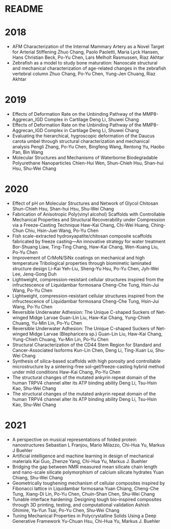 
README
======

# 2018
  
- AFM Characterization of the Internal Mammary Artery as a Novel Target for Arterial Stiffening
  Zhuo Chang, Paolo Paoletti, Maria Lyck Hansen, Hans Christian Beck, Po-Yu Chen, Lars Melholt Rasmussen, Riaz Akhtar  
- Zebrafish as a model to study bone maturation: Nanoscale structural and mechanical characterization of age-related changes in the zebrafish vertebral column
  Zhuo Chang, Po-Yu Chen, Yung-Jen Chuang, Riaz Akhtar
# 2019
  
- Effects of Deformation Rate on the Unbinding Pathway of the MMP8-Aggrecan_IGD Complex in Cartilage
  Deng Li, Shuwei Chang  
- Effects of Deformation Rate on the Unbinding Pathway of the MMP8-Aggrecan_IGD Complex in Cartilage
  Deng Li, Shuwei Chang  
- Evaluating the hierarchical, hygroscopic deformation of the Daucus carota umbel through structural characterization and mechanical analysis
  Pengli Zhang, Po-Yu Chen, Bingfeng Wang, Rentong Yu, Haobo Pan, Bin Wang  
- Molecular Structures and Mechanisms of Waterborne Biodegradable Polyurethane Nanoparticles
  Chien-Hui Wen, Shun-Chieh Hsu, Shan-hui Hsu, Shu-Wei Chang
# 2020
  
- Effect of pH on Molecular Structures and Network of Glycol Chitosan
  Shun-Chieh Hsu, Shan-hui Hsu, Shu-Wei Chang  
- Fabrication of Anisotropic Poly(vinyl alcohol) Scaffolds with Controllable Mechanical Properties and Structural Recoverability under Compression via a Freeze-Casting Technique
  Haw-Kai Chang, Chi-Wei Huang, Ching-Chun Chiu, Hsin-Juei Wang, Po-Yu Chen  
- Fish scale-extracted hydroxyapatite/chitosan composite scaffolds fabricated by freeze casting—An innovative strategy for water treatment
  Bor-Shuang Liaw, Ting-Ting Chang, Haw-Kai Chang, Wen-Kuang Liu, Po-Yu Chen  
- Improvement of CrMoN/SiNx coatings on mechanical and high temperature Tribological properties through biomimetic laminated structure design
  Li-Kai Yeh-Liu, Sheng-Yu Hsu, Po-Yu Chen, Jyh-Wei Lee, Jenq-Gong Duh  
- Lightweight, compression-resistant cellular structures inspired from the infructescence of Liquidambar formosana
  Cheng-Che Tung, Hsin-Jui Wang, Po-Yu Chen  
- Lightweight, compression-resistant cellular structures inspired from the infructescence of Liquidambar formosana
  Cheng-Che Tung, Hsin-Jui Wang, Po-Yu Chen  
- Reversible Underwater Adhesion: The Unique C-shaped Suckers of Net-winged Midge Larvae
  Guan-Lin Liu, Haw-Kai Chang, Yung-Chieh Chuang, Yu-Min Lin, Po-Yu Chen  
- Reversible Underwater Adhesion: The Unique C-shaped Suckers of Net-winged Midge Larvae (Blepharicera sp.)
  Guan-Lin Liu, Haw-Kai Chang, Yung-Chieh Chuang, Yu-Min Lin, Po-Yu Chen  
- Structural Characterization of the CD44 Stem Region for Standard and Cancer-Associated Isoforms
  Kun-Lin Chen, Deng Li, Ting-Xuan Lu, Shu-Wei Chang  
- Synthesis of silica-based scaffolds with high porosity and controllable microstructure by a sintering-free sol–gel/freeze-casting hybrid method under mild conditions
  Haw-Kai Chang, Po-Yu Chen  
- The structural changes of the mutated ankyrin repeat domain of the human TRPV4 channel alter its ATP binding ability
  Deng Li, Tsu-Hsin Kao, Shu-Wei Chang  
- The structural changes of the mutated ankyrin repeat domain of the human TRPV4 channel alter its ATP binding ability
  Deng Li, Tsu-Hsin Kao, Shu-Wei Chang
# 2021
  
- A perspective on musical representations of folded protein nanostructures
  Sebastian L Franjou, Mario Milazzo, Chi-Hua Yu, Markus J Buehler  
- Artificial intelligence and machine learning in design of mechanical materials
  Kai Guo, Zhenze Yang, Chi-Hua Yu, Markus J. Buehler  
- Bridging the gap between NMR measured mean silicate chain length and nano-scale silicate polymorphism of calcium silicate hydrates
  Yuan Chiang, Shu-Wei Chang  
- Geometrically toughening mechanism of cellular composites inspired by Fibonacci lattice in Liquidambar formosana
  Yuan Chiang, Cheng-Che Tung, Xiang-Di Lin, Po-Yu Chen, Chuin-Shan Chen, Shu-Wei Chang  
- Tunable interface hardening: Designing tough bio-inspired composites through 3D printing, testing, and computational validation
  Ashish Ghimire, Ya-Yun Tsai, Po-Yu Chen, Shu-Wei Chang  
- Tuning Mechanical Properties in Polycrystalline Solids Using a Deep Generative Framework
  Yu-Chuan Hsu, Chi-Hua Yu, Markus J. Buehler